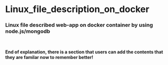 # Linux_file_description_on_docker
<h3>Linux file described web-app on docker container by using node.js/mongodb</h3><br>

<b>End of explanation, there is a section that users can add the contents that they are familar now to remember better!</b><br>


